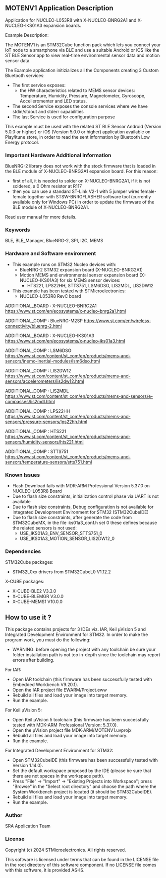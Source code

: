 ## <b>MOTENV1 Application Description</b>

Application for NUCLEO-L053R8 with X-NUCLEO-BNRG2A1 and X-NUCLEO-IKS01A3 expansion boards.

Example Description:

The MOTENV1 is an STM32Cube function pack which lets you connect your IoT node to a smartphone via BLE and use a suitable Android or iOS like the ST BLE Sensor app to view real-time environmental sensor data and motion sensor data.

The Example application initizializes all the Components creating 3 Custom Bluetooth services:

 - The first service exposes:
   - the HW characteristics related to MEMS sensor devices: Temperature, Humidity,
     Pressure, Magnetometer, Gyroscope, Accelleromenter and LED status.
 - The second Service exposes the console services where we have stdin/stdout and stderr capabilities
 - The last Service is used for configuration purpose
 
This example must be used with the related ST BLE Sensor Android (Version 5.0.0 or higher) or iOS (Version 5.0.0 or higher) application available on Play/itune store,
in order to read the sent information by Bluetooth Low Energy protocol.

### <b>Important Hardware Additional Information</b>

BlueNRG-2 library does not work with the stock firmware that is loaded in the BLE module of X-NUCLEO-BNRG2A1 expansion board.
For this reason:

- first of all, it is needed to solder on X-NUCLEO-BNRG2A1, if it is not soldered, a 0 Ohm resistor at R117
- then you can use a standard ST-Link V2-1 with 5 jumper wires female-female together with STSW-BNRGFLASHER software tool
  (currently available only for Windows PC) in order to update the firmware of the BLE module of X-NUCLEO-BNRG2A1.
   
Read user manual for more details.

### <b>Keywords</b>

BLE, BLE_Manager, BlueNRG-2, SPI, I2C, MEMS

### <b>Hardware and Software environment</b>

  - This example runs on STM32 Nucleo devices with:
    - BlueNRG-2 STM32 expansion board (X-NUCLEO-BNRG2A1)
	- Motion MEMS and environmental sensor expansion board (X-NUCLEO-IKS01A3) for six MEMS sensor devices:
	  - HTS221, LPS22HH, STTS751, LSM6DSO, LIS2MDL, LIS2DW12
  - This example has been tested with STMicroelectronics:
    - NUCLEO-L053R8 RevC board
 
ADDITIONAL_BOARD : X-NUCLEO-BNRG2A1 https://www.st.com/en/ecosystems/x-nucleo-bnrg2a1.html

ADDITIONAL_COMP : BlueNRG-M2SP https://www.st.com/en/wireless-connectivity/bluenrg-2.html

ADDITIONAL_BOARD : X-NUCLEO-IKS01A3 https://www.st.com/en/ecosystems/x-nucleo-iks01a3.html

ADDITIONAL_COMP : LSM6DSO https://www.st.com/content/st_com/en/products/mems-and-sensors/inemo-inertial-modules/lsm6dso.html

ADDITIONAL_COMP : LIS2DW12 https://www.st.com/content/st_com/en/products/mems-and-sensors/accelerometers/lis2dw12.html

ADDITIONAL_COMP : LIS2MDL https://www.st.com/content/st_com/en/products/mems-and-sensors/e-compasses/lis2mdl.html

ADDITIONAL_COMP : LPS22HH https://www.st.com/content/st_com/en/products/mems-and-sensors/pressure-sensors/lps22hh.html

ADDITIONAL_COMP : HTS221 https://www.st.com/content/st_com/en/products/mems-and-sensors/humidity-sensors/hts221.html

ADDITIONAL_COMP : STTS751 https://www.st.com/content/st_com/en/products/mems-and-sensors/temperature-sensors/stts751.html

### <b>Known Issues</b>

- Flash Download fails with MDK-ARM Professional Version 5.37.0 on NUCLEO-L053R8 Board
- Due to flash size constraints, initialization control phase via UART is not available
- Due to flash size constraints, Debug configuration is not available for Integrated Development Environment for STM32 (STM32CubeIDE)
- Due to flash size constraints, after generate the code from STM32CubeMX, in the file iks01a3_conf.h set 0 these defines because the related sensors is not used:
  - USE_IKS01A3_ENV_SENSOR_STTS751_0
  - USE_IKS01A3_MOTION_SENSOR_LIS2DW12_0

### <b>Dependencies</b>

STM32Cube packages:

  - STM32L0xx drivers from STM32CubeL0 V1.12.2
  
X-CUBE packages:

  - X-CUBE-BLE2 V3.3.0
  - X-CUBE-BLEMGR V3.0.0
  - X-CUBE-MEMS1 V10.0.0

## How to use it ?

This package contains projects for 3 IDEs viz. IAR, Keil µVision 5 and Integrated Development Environment for STM32. 
In order to make the  program work, you must do the following:

 - WARNING: before opening the project with any toolchain be sure your folder
   installation path is not too in-depth since the toolchain may report errors
   after building.

For IAR:

 - Open IAR toolchain (this firmware has been successfully tested with Embedded Workbench V9.20.1).
 - Open the IAR project file EWARM/Project.eww
 - Rebuild all files and load your image into target memory.
 - Run the example.

For Keil µVision 5:

 - Open Keil µVision 5 toolchain (this firmware has been successfully tested with MDK-ARM Professional Version: 5.37.0).
 - Open the µVision project file MDK-ARM/MOTENV1.uvprojx
 - Rebuild all files and load your image into target memory.
 - Run the example.
 
For Integrated Development Environment for STM32:

 - Open STM32CubeIDE (this firmware has been successfully tested with Version 1.14.0).
 - Set the default workspace proposed by the IDE (please be sure that there are not spaces in the workspace path).
 - Press "File" -> "Import" -> "Existing Projects into Workspace"; press "Browse" in the "Select root directory" and choose the path where the System
   Workbench project is located (it should be STM32CubeIDE). 
 - Rebuild all files and load your image into target memory.
 - Run the example.

### <b>Author</b>

SRA Application Team

### <b>License</b>

Copyright (c) 2024 STMicroelectronics.
All rights reserved.

This software is licensed under terms that can be found in the LICENSE file
in the root directory of this software component.
If no LICENSE file comes with this software, it is provided AS-IS.